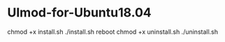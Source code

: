 # UImod-for-Ubuntu18.04
chmod +x install.sh
./install.sh
reboot
chmod +x uninstall.sh
./uninstall.sh

